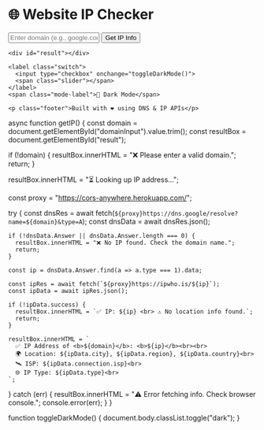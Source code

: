 <!DOCTYPE html>
<html lang="en">
<head>
  <meta charset="UTF-8">
  <meta name="viewport" content="width=device-width, initial-scale=1">
  <title>IP Checker Tool</title>
  <link rel="stylesheet" href="style.css">
</head>
<body>
  <div class="container">
    <h1>🌐 Website IP Checker</h1>
    <input type="text" id="domainInput" placeholder="Enter domain (e.g., google.com)">
    <button onclick="getIP()">Get IP Info</button>

    <div id="result"></div>

    <label class="switch">
      <input type="checkbox" onchange="toggleDarkMode()">
      <span class="slider"></span>
    </label>
    <span class="mode-label">🌙 Dark Mode</span>

    <p class="footer">Built with ❤️ using DNS & IP APIs</p>
  </div>

  async function getIP() {
  const domain = document.getElementById("domainInput").value.trim();
  const resultBox = document.getElementById("result");

  if (!domain) {
    resultBox.innerHTML = "❌ Please enter a valid domain.";
    return;
  }

  resultBox.innerHTML = "⏳ Looking up IP address...";

  const proxy = "https://cors-anywhere.herokuapp.com/";

  try {
    const dnsRes = await fetch(`${proxy}https://dns.google/resolve?name=${domain}&type=A`);
    const dnsData = await dnsRes.json();

    if (!dnsData.Answer || dnsData.Answer.length === 0) {
      resultBox.innerHTML = "❌ No IP found. Check the domain name.";
      return;
    }

    const ip = dnsData.Answer.find(a => a.type === 1).data;

    const ipRes = await fetch(`${proxy}https://ipwho.is/${ip}`);
    const ipData = await ipRes.json();

    if (!ipData.success) {
      resultBox.innerHTML = `✅ IP: ${ip} <br> ⚠️ No location info found.`;
      return;
    }

    resultBox.innerHTML = `
      ✅ IP Address of <b>${domain}</b>: <b>${ip}</b><br><br>
      🌍 Location: ${ipData.city}, ${ipData.region}, ${ipData.country}<br>
      🛰️ ISP: ${ipData.connection.isp}<br>
      🌐 IP Type: ${ipData.type}<br>
    `;
  } catch (err) {
    resultBox.innerHTML = "⚠️ Error fetching info. Check browser console.";
    console.error(err);
  }
}

function toggleDarkMode() {
  document.body.classList.toggle("dark");
}
